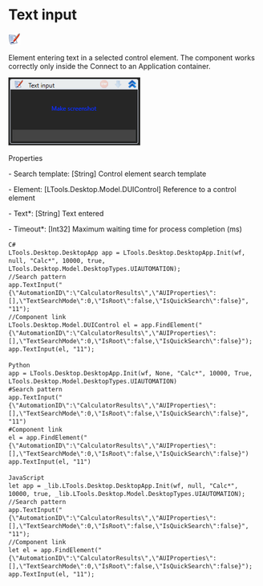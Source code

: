# Text input

![](<../../../.gitbook/assets/0 (74).png>)

Element entering text in a selected control element. The component works correctly only inside the Connect to an Application container.

![](<../../../.gitbook/assets/1 (101).png>)

Properties

&#x20;\- Search template: \[String] Control element search template

&#x20;\- Element: \[LTools.Desktop.Model.DUIControl] Reference to a control element

&#x20;\- Text\*: \[String] Text entered

&#x20;\- Timeout\*: \[Int32] Maximum waiting time for process completion (ms)

```
C#
LTools.Desktop.DesktopApp app = LTools.Desktop.DesktopApp.Init(wf, null, "Calc*", 10000, true, LTools.Desktop.Model.DesktopTypes.UIAUTOMATION);
//Search pattern
app.TextInput("{\"AutomationID\":\"CalculatorResults\",\"AUIProperties\":[],\"TextSearchMode\":0,\"IsRoot\":false,\"IsQuickSearch\":false}", "11");
//Component link
LTools.Desktop.Model.DUIControl el = app.FindElement("{\"AutomationID\":\"CalculatorResults\",\"AUIProperties\":[],\"TextSearchMode\":0,\"IsRoot\":false,\"IsQuickSearch\":false}");
app.TextInput(el, "11");

Python
app = LTools.Desktop.DesktopApp.Init(wf, None, "Calc*", 10000, True, LTools.Desktop.Model.DesktopTypes.UIAUTOMATION)
#Search pattern
app.TextInput("{\"AutomationID\":\"CalculatorResults\",\"AUIProperties\":[],\"TextSearchMode\":0,\"IsRoot\":false,\"IsQuickSearch\":false}", "11")
#Component link
el = app.FindElement("{\"AutomationID\":\"CalculatorResults\",\"AUIProperties\":[],\"TextSearchMode\":0,\"IsRoot\":false,\"IsQuickSearch\":false}")
app.TextInput(el, "11")

JavaScript
let app = _lib.LTools.Desktop.DesktopApp.Init(wf, null, "Calc*", 10000, true, _lib.LTools.Desktop.Model.DesktopTypes.UIAUTOMATION);
//Search pattern
app.TextInput("{\"AutomationID\":\"CalculatorResults\",\"AUIProperties\":[],\"TextSearchMode\":0,\"IsRoot\":false,\"IsQuickSearch\":false}", "11");
//Component link
let el = app.FindElement("{\"AutomationID\":\"CalculatorResults\",\"AUIProperties\":[],\"TextSearchMode\":0,\"IsRoot\":false,\"IsQuickSearch\":false}");
app.TextInput(el, "11");
```

